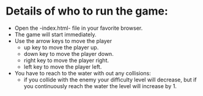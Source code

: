  # Details of who to run the game:
  - Open the -index.html- file in your favorite browser.
  - The game will start immediately.
  - Use the arrow keys to move the player
    - up key to move the player up.
    - down key to move the player down.
    - right key to move the player right.
    - left key to move the player left.
  - You have to reach to the water with out any collisions:
    - if you collide with the enemy your difficulty level will decrease, but if you continuously reach the water the level will increase by 1.
